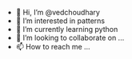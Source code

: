 - 👋 Hi, I’m @vedchoudhary
- 👀 I’m interested in patterns
- 🌱 I’m currently learning python
- 💞️ I’m looking to collaborate on ...
- 📫 How to reach me ...

<!---
vedchoudhary/vedchoudhary is a ✨ special ✨ repository because its `README.md` (this file) appears on your GitHub profile.
You can click the Preview link to take a look at your changes.
--->

